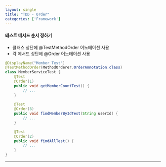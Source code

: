 ```yaml
---
layout: single
title: "TDD - Order"
categories: ['Framework']
---
```


#### 테스트 메서드 순서 정하기
* 클래스 상단에 @TestMethodOrder 어노테이션 사용
* 각 메서드 상단에 @Order 어노테이션 사용 
   
``` java
@DisplayName("Member Test")
@TestMethodOrder(MethodOrderer.OrderAnnotation.class)
class MemberServiceTest {
	@Test
	@Order(1)
	public void getMemberCountTest() {
		// ...
	}
	
	@Test
	@Order(3)
	public void findMemberByIdTest(String userId) {
		// ...
	}

	@Test
	@Order(2)
	public void findAllTest() {
		// ...
	}
}
```   
   
***
















